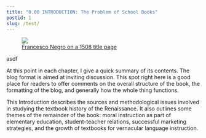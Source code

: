 ```yaml
---
title: "0.00 INTRODUCTION: The Problem of School Books"
postid: 1
slug: /test/
---
```


<figure class="mkdn-figure">
    <a href="/images_full/0.00_Introduction/Wing-ZP-535.D175Negrotitle.jpg" class="mkdn-image-link">
        <img class="mkdn-image" src="/images_full/0.00_Introduction/Wing-ZP-535.D175Negrotitle.jpg" />
        <figcaption class="mkdn-figcaption">Francesco Negro on a 1508 title page</figcaption>
    </a>
</figure>asdf


At this point in each chapter, I give a quick summary of its contents. The blog format is aimed at inviting discussion. This spot right here is a good place for readers to offer comments on the overall structure of the book, the formatting of the blog, and generally how the whole thing functions.

This Introduction describes the sources and methodological issues involved in studying the textbook history of the Renaissance. It also outlines some themes of the remainder of the book: moral instruction as part of elementary education, student-teacher relations, successful marketing strategies, and the growth of textbooks for vernacular language instruction.

